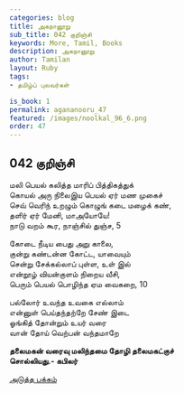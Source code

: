 ```yaml
---
categories: blog
title: அகநானூறு 
sub_title: 042 குறிஞ்சி
keywords: More, Tamil, Books
description: அகநானூறு 
author: Tamilan
layout: Ruby
tags:
- தமிழ்ப் புலவர்கள் 

is_book: 1
permalink: agananooru_47
featured: /images/noolkal_96_6.png
order: 47
---
```



## 042 குறிஞ்சி

மலி பெயல் கலித்த மாரிப் பித்திகத்துக்  
கொயல் அரு நிலைஇய பெயல் ஏர் மண முகைச்  
செவ் வெரிந் உறழும் கொழுங் கடை மழைக் கண்,  
தளிர் ஏர் மேனி, மாஅயோயே!  
நாடு வறம் கூர, நாஞ்சில் துஞ்ச, 5

கோடை நீடிய பைது அறு காலை,  
குன்று கண்டன்ன கோட்ட, யாவையும்  
சென்று சேக்கல்லாப் புள்ள, உள் இல்  
என்றூழ் வியன்குளம் நிறைய வீசி,  
பெரும் பெயல் பொழிந்த ஏம வைகறை, 10

பல்லோர் உவந்த உவகை எல்லாம்  
என்னுள் பெய்தந்தற்றே சேண் இடை  
ஓங்கித் தோன்றும் உயர் வரை  
வான் தோய் வெற்பன் வந்தமாறே

**தலைமகன் வரைவு மலிந்தமை தோழி தலைமகட்குச்  
சொல்லியது.- கபிலர்**

[அடுத்த பக்கம்](agananooru_48)